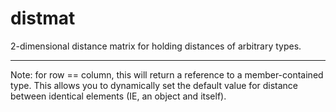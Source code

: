 # distmat
2-dimensional distance matrix for holding distances of arbitrary types.

-----------

Note: for row == column, this will return a reference to a member-contained type. This allows you to dynamically set the default value for distance
between identical elements (IE, an object and itself).
